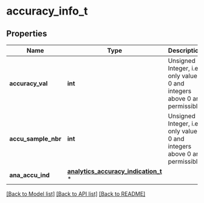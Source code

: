 # accuracy_info_t

## Properties
Name | Type | Description | Notes
------------ | ------------- | ------------- | -------------
**accuracy_val** | **int** | Unsigned Integer, i.e. only value 0 and integers above 0 are permissible. | [optional] 
**accu_sample_nbr** | **int** | Unsigned Integer, i.e. only value 0 and integers above 0 are permissible. | [optional] 
**ana_accu_ind** | [**analytics_accuracy_indication_t**](analytics_accuracy_indication.md) \* |  | [optional] 

[[Back to Model list]](../README.md#documentation-for-models) [[Back to API list]](../README.md#documentation-for-api-endpoints) [[Back to README]](../README.md)


